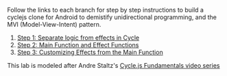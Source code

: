 Follow the links to each branch for step by step instructions to build a cyclejs clone for Android 
to demistify unidirectional programming, and the MVI (Model-View-Intent) pattern.

1. [Step 1: Separate logic from effects in Cycle](https://github.com/caseykulm/tricycle/tree/step_1)
2. [Step 2: Main Function and Effect Functions](https://github.com/caseykulm/tricycle/tree/step_2)
3. [Step 3: Customizing Effects from the Main Function](https://github.com/caseykulm/tricycle/tree/step_3)

This lab is modeled after Andre Staltz's 
[Cycle.js Fundamentals video series](https://egghead.io/courses/cycle-js-fundamentals)

